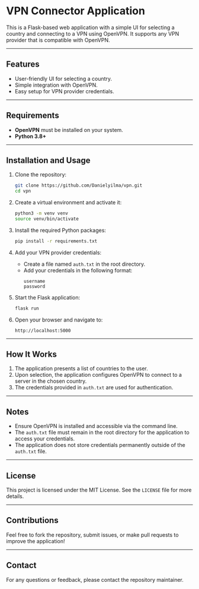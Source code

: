 # VPN Connector Application

This is a Flask-based web application with a simple UI for selecting a country and connecting to a VPN using OpenVPN. It supports any VPN provider that is compatible with OpenVPN.

---

## Features
- User-friendly UI for selecting a country.
- Simple integration with OpenVPN.
- Easy setup for VPN provider credentials.

---

## Requirements
- **OpenVPN** must be installed on your system.
- **Python 3.8+**

---

## Installation and Usage

1. Clone the repository:
   ```bash
   git clone https://github.com/Danielyilma/vpn.git
   cd vpn
   ```

2. Create a virtual environment and activate it:
   ```bash
   python3 -m venv venv
   source venv/bin/activate
   ```

3. Install the required Python packages:
   ```bash
   pip install -r requirements.txt
   ```

4. Add your VPN provider credentials:
   - Create a file named `auth.txt` in the root directory.
   - Add your credentials in the following format:
     ```
     username
     password
     ```

5. Start the Flask application:
   ```bash
   flask run
   ```

6. Open your browser and navigate to:
   ```
   http://localhost:5000
   ```

---

## How It Works
1. The application presents a list of countries to the user.
2. Upon selection, the application configures OpenVPN to connect to a server in the chosen country.
3. The credentials provided in `auth.txt` are used for authentication.

---

## Notes
- Ensure OpenVPN is installed and accessible via the command line.
- The `auth.txt` file must remain in the root directory for the application to access your credentials.
- The application does not store credentials permanently outside of the `auth.txt` file.

---

## License
This project is licensed under the MIT License. See the `LICENSE` file for more details.

---

## Contributions
Feel free to fork the repository, submit issues, or make pull requests to improve the application!

---

## Contact
For any questions or feedback, please contact the repository maintainer.

